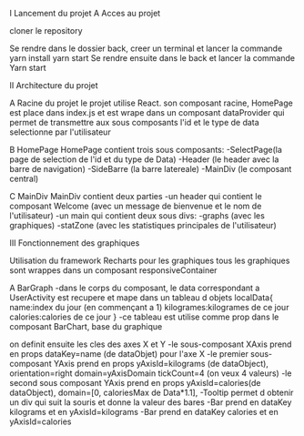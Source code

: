 I Lancement du projet
A Acces au projet

cloner le repository

Se rendre dans le dossier back, creer un terminal et lancer la commande
yarn install
yarn start
Se rendre ensuite dans le back et lancer la commande
Yarn start

II Architecture du projet

A Racine du projet
le projet utilise React.
son composant racine, HomePage est place dans index.js et est wrape dans un composant dataProvider qui permet de transmettre aux sous composants l'id et le type de data selectionne par l'utilisateur

B HomePage
HomePage contient trois sous composants:
-SelectPage(la page de selection de l'id et du type de Data)
-Header (le header avec la barre de navigation)
-SideBarre (la barre latereale)
-MainDiv (le composant central)

C MainDiv
MainDiv contient deux parties
-un header qui contient le composant Welcome (avec un message de bienvenue et le nom de l'utilisateur)
-un main qui contient deux sous divs:
-graphs (avec les graphiques)
-statZone (avec les statistiques principales de l'utilisateur)

III Fonctionnement des graphiques

Utilisation du framework Recharts pour les graphiques
tous les graphiques sont wrappes dans un composant responsiveContainer

A BarGraph
-dans le corps du composant, le data correspondant a UserActivity est recupere et mape dans un tableau d objets localData{
name:index du jour (en commençant a 1)
kilogrames:kilogrames de ce jour
calories:calories de ce jour
}
-ce tableau est utilise comme prop dans le composant BarChart, base du graphique

on definit ensuite les cles des axes X et Y
-le sous-composant XAxis prend en props dataKey=name (de dataObjet) pour l'axe X
-le premier sous-composant YAxis prend en props yAxisId=kilograms (de dataObject), orientation=right
domain=yAxisDomain
tickCount=4 (on veux 4 valeurs)
-le second sous composant YAxis
prend en props yAxisId=calories(de dataObject), domain=[0, caloriesMax de Data*1.1],
-Tooltip permet d obtenir un div qui suit la souris et donne la valeur des bares
-Bar prend en dataKey kilograms et en yAxisId=kilograms
-Bar prend en dataKey calories et en yAxisId=calories
